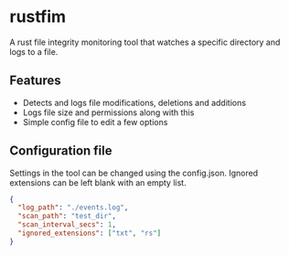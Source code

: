 # rustfim

A rust file integrity monitoring tool that watches a specific directory and logs to a file.

## Features
- Detects and logs file modifications, deletions and additions
- Logs file size and permissions along with this
- Simple config file to edit a few options

## Configuration file
Settings in the tool can be changed using the config.json. Ignored extensions can be left blank with an empty list.
```json
{
  "log_path": "./events.log",
  "scan_path": "test_dir",
  "scan_interval_secs": 1,
  "ignored_extensions": ["txt", "rs"]
}
```
